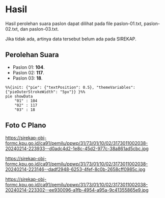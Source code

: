 # Hasil

Hasil perolehan suara paslon dapat dilihat pada file paslon-01.txt, paslon-02.txt, dan paslon-03.txt.

Jika tidak ada, artinya data tersebut belum ada pada SIREKAP.

## Perolehan Suara

 * Paslon 01: **104**.
 * Paslon 02: **117**.
 * Paslon 03: **18**.

```mermaid
%%{init: {"pie": {"textPosition": 0.5}, "themeVariables": {"pieOuterStrokeWidth": "5px"}} }%%
pie showData
    "01" : 104
    "02" : 117
    "03" : 18
```
## Foto C Plano

https://sirekap-obj-formc.kpu.go.id/ca91/pemilu/ppwp/31/73/01/10/02/3173011002038-20240214-223933--d0adc4d2-1e8c-45d2-977c-38a861ad5cbc.jpg

https://sirekap-obj-formc.kpu.go.id/ca91/pemilu/ppwp/31/73/01/10/02/3173011002038-20240214-223146--dadf2948-6253-4fef-8c0b-2658cff0985c.jpg

https://sirekap-obj-formc.kpu.go.id/ca91/pemilu/ppwp/31/73/01/10/02/3173011002038-20240214-223302--ee930096-a1fb-4954-a95a-9c41355865e9.jpg
